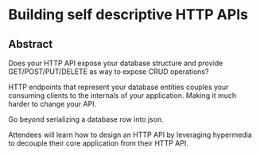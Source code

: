 # Building self descriptive HTTP APIs

## Abstract

Does your HTTP API expose your database structure and provide GET/POST/PUT/DELETE as way to expose CRUD operations?

HTTP endpoints that represent your database entities couples your consuming clients to the internals
of your application.  Making it much harder to change your API.

Go beyond serializing a database row into json.

Attendees will learn how to design an HTTP API by leveraging hypermedia to decouple their core application
from their HTTP API.